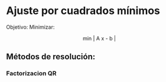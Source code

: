 # Ajuste por cuadrados mínimos


Objetivo:  Minimizar:

<center> min | A x - b | 
</center>

## Métodos de resolución:

### Factorizacion QR


### 
